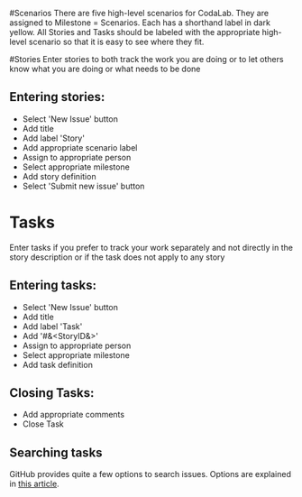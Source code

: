 #Scenarios
There are five high-level scenarios for CodaLab. They are assigned to Milestone = Scenarios. Each has a shorthand label in dark yellow. All Stories and Tasks should be labeled with the appropriate high-level scenario so that it is easy to see where they fit.

#Stories
Enter stories to both track the work you are doing or to let others know what you are doing or what needs to be done 
## Entering stories:
* Select 'New Issue' button
* Add title
* Add label 'Story'
* Add appropriate scenario label
* Assign to appropriate person
* Select appropriate milestone
* Add story definition
* Select 'Submit new issue' button

# Tasks
Enter tasks if you prefer to track your work separately and not directly in the story description or if the task does not apply to any story
## Entering tasks:
* Select 'New Issue' button
* Add title
* Add label 'Task'
* Add '#&<StoryID&>'
* Assign to appropriate person
* Select appropriate milestone
* Add task definition

## Closing Tasks:
* Add appropriate comments
* Close Task

## Searching tasks
GitHub provides quite a few options to search issues. Options are explained in [this article](https://help.github.com/articles/searching-issues). 